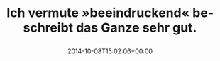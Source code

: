 ---
retweeted: false
source: <a href="http://corebird.baedert.org" rel="nofollow">Corebird</a>
entities:
  user_mentions: []
  urls: []
  symbols: []
  media:
  - expanded_url: https://twitter.com/bascht/status/519865324326645760/photo/1
    indices:
    - '59'
    - '81'
    url: http://t.co/pR11Io9anV
    media_url: http://pbs.twimg.com/media/BzbuwggIUAAytI1.png
    id_str: '519865324133699584'
    id: '519865324133699584'
    media_url_https: https://pbs.twimg.com/media/BzbuwggIUAAytI1.png
    sizes:
      thumb:
        w: '94'
        h: '94'
        resize: crop
      large:
        w: '680'
        h: '94'
        resize: fit
      small:
        w: '680'
        h: '94'
        resize: fit
      medium:
        w: '680'
        h: '94'
        resize: fit
    type: photo
    display_url: pic.twitter.com/pR11Io9anV
  hashtags: []
display_text_range:
- '0'
- '81'
favorite_count: '0'
id_str: '519865324326645760'
truncated: false
retweet_count: '0'
id: '519865324326645760'
possibly_sensitive: false
created_at: Wed Oct 08 15:02:06 +0000 2014
favorited: false
full_text: Ich vermute »beeindruckend« beschreibt das Ganze sehr gut.
lang: de
extended_entities:
  media:
  - expanded_url: https://twitter.com/bascht/status/519865324326645760/photo/1
    indices:
    - '59'
    - '81'
    url: http://t.co/pR11Io9anV
    media_url: http://pbs.twimg.com/media/BzbuwggIUAAytI1.png
    id_str: '519865324133699584'
    id: '519865324133699584'
    media_url_https: https://pbs.twimg.com/media/BzbuwggIUAAytI1.png
    sizes:
      thumb:
        w: '94'
        h: '94'
        resize: crop
      large:
        w: '680'
        h: '94'
        resize: fit
      small:
        w: '680'
        h: '94'
        resize: fit
      medium:
        w: '680'
        h: '94'
        resize: fit
    type: photo
    display_url: pic.twitter.com/pR11Io9anV
tags:
- pesos/twitter
date: '2014-10-08T15:02:06+00:00'
src: https://twitter.com/bascht/status/519865324326645760
original_url: https://twitter.com/bascht/status/519865324326645760
type: twitter_tweet
media_url: https://img.bascht.com/twitter/pbs.twimg.com/media/BzbuwggIUAAytI1.png
text: Ich vermute »beeindruckend« beschreibt das Ganze sehr gut.
title: 'Ich vermute »beeindruckend« beschreibt das Ganze sehr gut.

  '

---